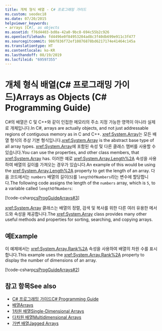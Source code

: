 ```yaml
---
title: 개체 형식 배열 - C# 프로그래밍 가이드
ms.custom: seodec18
ms.date: 07/20/2015
helpviewer_keywords:
- arrays [C#], as objects
ms.assetid: f76d4403-bd0a-42a0-9bc8-694c55b2c926
ms.openlocfilehash: fd4496e0f84953204ad8c3f40db699e911c3f477
ms.sourcegitcommit: 986f836f72ef10876878bd6217174e41464c145a
ms.translationtype: HT
ms.contentlocale: ko-KR
ms.lasthandoff: 08/19/2019
ms.locfileid: "69597355"
---
```

# <a name="arrays-as-objects-c-programming-guide"></a><span data-ttu-id="259f9-102">개체 형식 배열(C# 프로그래밍 가이드)</span><span class="sxs-lookup"><span data-stu-id="259f9-102">Arrays as Objects (C# Programming Guide)</span></span>

<span data-ttu-id="259f9-103">C#의 배열은 C 및 C++와 같이 인접한 메모리의 주소 지정 가능한 영역이 아니라 실제로 개체입니다.</span><span class="sxs-lookup"><span data-stu-id="259f9-103">In C#, arrays are actually objects, and not just addressable regions of contiguous memory as in C and C++.</span></span> <span data-ttu-id="259f9-104"><xref:System.Array>는 모든 배열 형식의 추상 기본 형식입니다.</span><span class="sxs-lookup"><span data-stu-id="259f9-104"><xref:System.Array> is the abstract base type of all array types.</span></span> <span data-ttu-id="259f9-105"><xref:System.Array>에 포함된 속성 및 다른 클래스 멤버를 사용할 수 있습니다.</span><span class="sxs-lookup"><span data-stu-id="259f9-105">You can use the properties, and other class members, that <xref:System.Array> has.</span></span> <span data-ttu-id="259f9-106">이러한 예로 <xref:System.Array.Length%2A> 속성을 사용하여 배열의 길이를 가져오는 경우가 있습니다.</span><span class="sxs-lookup"><span data-stu-id="259f9-106">An example of this would be using the <xref:System.Array.Length%2A> property to get the length of an array.</span></span> <span data-ttu-id="259f9-107">다음 코드에서는 `numbers` 배열의 길이(`5`)를 `lengthOfNumbers`라는 변수에 할당합니다.</span><span class="sxs-lookup"><span data-stu-id="259f9-107">The following code assigns the length of the `numbers` array, which is `5`, to a variable called `lengthOfNumbers`:</span></span>  
  
 [!code-csharp[csProgGuideArrays#3](~/samples/snippets/csharp/VS_Snippets_VBCSharp/csProgGuideArrays/CS/Arrays.cs#3)]  
  
 <span data-ttu-id="259f9-108"><xref:System.Array> 클래스는 배열의 정렬, 검색 및 복사를 위한 다른 여러 유용한 메서드와 속성을 제공합니다.</span><span class="sxs-lookup"><span data-stu-id="259f9-108">The <xref:System.Array> class provides many other useful methods and properties for sorting, searching, and copying arrays.</span></span>  
  
## <a name="example"></a><span data-ttu-id="259f9-109">예</span><span class="sxs-lookup"><span data-stu-id="259f9-109">Example</span></span>

 <span data-ttu-id="259f9-110">이 예제에서는 <xref:System.Array.Rank%2A> 속성을 사용하여 배열의 차원 수를 표시합니다.</span><span class="sxs-lookup"><span data-stu-id="259f9-110">This example uses the <xref:System.Array.Rank%2A> property to display the number of dimensions of an array.</span></span>  
  
 [!code-csharp[csProgGuideArrays#2](~/samples/snippets/csharp/VS_Snippets_VBCSharp/csProgGuideArrays/CS/Arrays.cs#2)]  
  
## <a name="see-also"></a><span data-ttu-id="259f9-111">참고 항목</span><span class="sxs-lookup"><span data-stu-id="259f9-111">See also</span></span>

- [<span data-ttu-id="259f9-112">C# 프로그래밍 가이드</span><span class="sxs-lookup"><span data-stu-id="259f9-112">C# Programming Guide</span></span>](../index.md)
- [<span data-ttu-id="259f9-113">배열</span><span class="sxs-lookup"><span data-stu-id="259f9-113">Arrays</span></span>](./index.md)
- [<span data-ttu-id="259f9-114">1차원 배열</span><span class="sxs-lookup"><span data-stu-id="259f9-114">Single-Dimensional Arrays</span></span>](./single-dimensional-arrays.md)
- [<span data-ttu-id="259f9-115">다차원 배열</span><span class="sxs-lookup"><span data-stu-id="259f9-115">Multidimensional Arrays</span></span>](./multidimensional-arrays.md)
- [<span data-ttu-id="259f9-116">가변 배열</span><span class="sxs-lookup"><span data-stu-id="259f9-116">Jagged Arrays</span></span>](./jagged-arrays.md)
